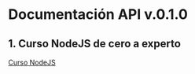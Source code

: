 # Documentación API v.0.1.0

## 1. Curso NodeJS de cero a experto
[Curso NodeJS](https://drive.google.com/file/d/1V-W9NA2WysVZ40005l2j0O6t6a7-Kw8e/view?usp=sharing)